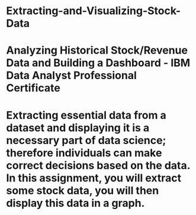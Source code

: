 # Extracting-and-Visualizing-Stock-Data
# Analyzing Historical Stock/Revenue Data and Building a Dashboard - IBM Data Analyst Professional Certificate
# Extracting essential data from a dataset and displaying it is a necessary part of data science; therefore individuals can make correct decisions based on the data. In this assignment, you will extract some stock data, you will then display this data in a graph.

